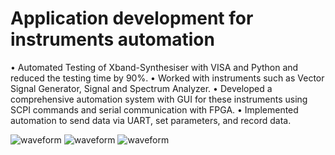 # Application development for instruments automation
• Automated Testing of Xband-Synthesiser with VISA and Python and reduced the testing time by 90%.
• Worked with instruments such as Vector Signal Generator, Signal and Spectrum Analyzer.
• Developed a comprehensive automation system with GUI for these instruments using SCPI commands and
serial communication with FPGA.
• Implemented automation to send data via UART, set parameters, and record data.

![waveform](https://github.com/venkateshcb/Development-of-GUI-for-Evaluation-kit-automation/blob/main/Results/wavform.jpeg)
![waveform](https://github.com/venkateshcb/Development-of-GUI-for-Evaluation-kit-automation/blob/main/Results/peak.jpeg)
![waveform](https://github.com/venkateshcb/Development-of-GUI-for-Evaluation-kit-automation/blob/main/Results/setup2.jpeg)

